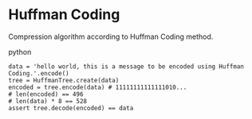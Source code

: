 # Huffman Coding

Compression algorithm according to Huffman Coding method.

python
```
data = 'hello world, this is a message to be encoded using Huffman Coding.'.encode()
tree = HuffmanTree.create(data)
encoded = tree.encode(data) # 11111111111111010...
# len(encoded) == 496
# len(data) * 8 == 528
assert tree.decode(encoded) == data
```